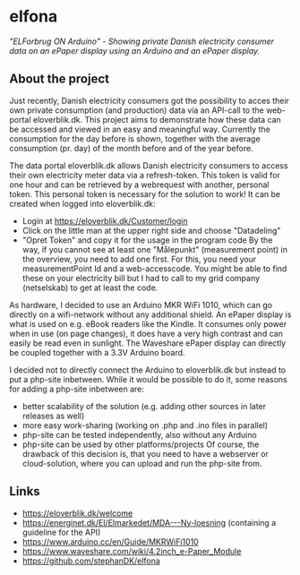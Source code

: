 # elfona
_"ELForbrug ON Arduino" - Showing private Danish electricity consumer data on an ePaper display using an Arduino and an ePaper display._

## About the project
Just recently, Danish electricity consumers got the possibility to acces their own private consumption (and production) data via an API-call to the web-portal eloverblik.dk. This project aims to demonstrate how these data can be accessed and viewed in an easy and meaningful way. Currently the consumption for the day before is shown, together with the average consumption (pr. day) of the month before and of the year before. 

The data portal eloverblik.dk allows Danish electricity consumers to access their own electricity meter data via a refresh-token. This token is valid for one hour and can be retrieved by a webrequest with another, personal token. This personal token is necessary for the solution to work! It can be created when logged into eloverblik.dk:
- Login at https://eloverblik.dk/Customer/login
- Click on the little man at the upper right side and choose "Datadeling"
- "Opret Token" and copy it for the usage in the program code
By the way, if you cannot see at least one "Målepunkt" (measurement point) in the overview, you need to add one first. For this, you need your measurementPoint Id and a web-accesscode. You might be able to find these on your electricity bill but I had to call to my grid company (netselskab) to get at least the code.

As hardware, I decided to use an Arduino MKR WiFi 1010, which can go directly on a wifi-network without any additional shield. An ePaper display is what is used on e.g. eBook readers like the Kindle. It consumes only power when in use (on page changes), it does have a very high contrast and can easily be read even in sunlight. The Waveshare ePaper display can directly be coupled together with a 3.3V Arduino board. 

I decided not to directly connect the Arduino to eloverblik.dk but instead to put a php-site inbetween. While it would be possible to do it, some reasons for adding a php-site inbetween are:
- better scalability of the solution (e.g. adding other sources in later releases as well)
- more easy work-sharing (working on .php and .ino files in parallel)
- php-site can be tested independently, also without any Arduino
- php-site can be used by other platforms/projects
Of course, the drawback of this decision is, that you need to have a webserver or cloud-solution, where you can upload and run the php-site from.

## Links
* https://eloverblik.dk/welcome
* https://energinet.dk/El/Elmarkedet/MDA---Ny-loesning (containing a guideline for the API)
* https://www.arduino.cc/en/Guide/MKRWiFi1010
* https://www.waveshare.com/wiki/4.2inch_e-Paper_Module
* https://github.com/stephanDK/elfona
